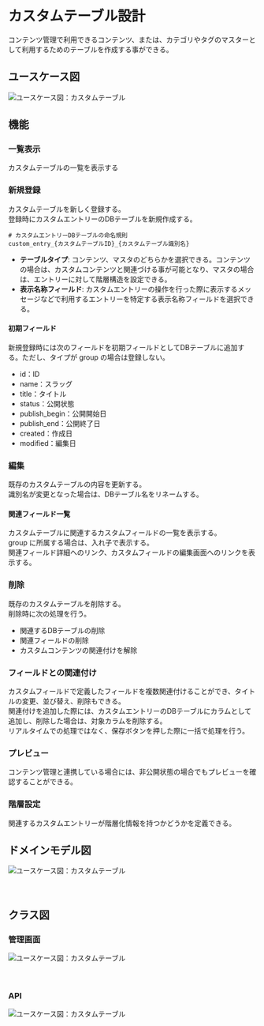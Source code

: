 # カスタムテーブル設計

コンテンツ管理で利用できるコンテンツ、または、カテゴリやタグのマスターとして利用するためのテーブルを作成する事ができる。

## ユースケース図

![ユースケース図：カスタムテーブル](../../../svg/use_case/bc-custom-content/custom_tables.svg)

## 機能
### 一覧表示
カスタムテーブルの一覧を表示する

### 新規登録
カスタムテーブルを新しく登録する。  
登録時にカスタムエントリーのDBテーブルを新規作成する。

```
# カスタムエントリーDBテーブルの命名規則
custom_entry_{カスタムテーブルID}_{カスタムテーブル識別名}
```
- **テーブルタイプ**: コンテンツ、マスタのどちらかを選択できる。コンテンツの場合は、カスタムコンテンツと関連づける事が可能となり、マスタの場合は、エントリーに対して階層構造を設定できる。
- **表示名称フィールド**: カスタムエントリーの操作を行った際に表示するメッセージなどで利用するエントリーを特定する表示名称フィールドを選択できる。

#### 初期フィールド
新規登録時には次のフィールドを初期フィールドとしてDBテーブルに追加する。ただし、タイプが group の場合は登録しない。
- id：ID
- name：スラッグ
- title：タイトル
- status：公開状態
- publish_begin：公開開始日
- publish_end：公開終了日
- created：作成日
- modified：編集日

### 編集
既存のカスタムテーブルの内容を更新する。  
識別名が変更となった場合は、DBテーブル名をリネームする。

#### 関連フィールド一覧
カスタムテーブルに関連するカスタムフィールドの一覧を表示する。  
group に所属する場合は、入れ子で表示する。  
関連フィールド詳細へのリンク、カスタムフィールドの編集画面へのリンクを表示する。

### 削除
既存のカスタムテーブルを削除する。  
削除時に次の処理を行う。
- 関連するDBテーブルの削除
- 関連フィールドの削除
- カスタムコンテンツの関連付けを解除

### フィールドとの関連付け
カスタムフィールドで定義したフィールドを複数関連付けることができ、タイトルの変更、並び替え、削除もできる。  
関連付けを追加した際には、カスタムエントリーのDBテーブルにカラムとして追加し、削除した場合は、対象カラムを削除する。  
リアルタイムでの処理ではなく、保存ボタンを押した際に一括で処理を行う。

### プレビュー
コンテンツ管理と連携している場合には、非公開状態の場合でもプレビューを確認することができる。

### 階層設定
関連するカスタムエントリーが階層化情報を持つかどうかを定義できる。

## ドメインモデル図
![ユースケース図：カスタムテーブル](../../../svg/domain_model/bc-custom-content/custom_tables.svg)

　
## クラス図
### 管理画面
![ユースケース図：カスタムテーブル](../../../svg/class/bc-custom-content/manage_custom_tables.svg)

　
### API
![ユースケース図：カスタムテーブル](../../../svg/class/bc-custom-content/api_custom_tables.svg)
